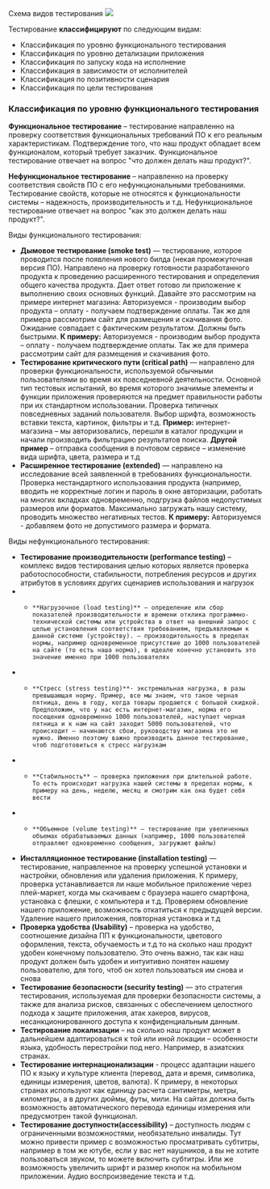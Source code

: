 Схема видов тестирования
![](https://ucarecdn.com/1f5b4c9c-cb29-4d20-99d5-f4993e653c63/)

Тестирование **классифицируют** по следующим видам:

* Классификация по уровню функционального тестирования
* Классификация по уровню детализации приложения
* Классификация по запуску кода на исполнение
* Классификация в зависимости от исполнителей
* Классификация по позитивности сценария
* Классификация по цели тестирования

### Классификация по уровню функционального тестирования
 **Функциональное тестирование** – тестирование направленно на проверку соответствия функциональных требований ПО к его реальным характеристикам. Подтверждение того, что наш продукт обладает всем функционалом, который требует заказчик. Функциональное тестирование отвечает на вопрос "что должен делать наш продукт?".

**Нефункциональное тестирование** – направленно на проверку соответствия свойств ПО с его нефункциональными требованиями. Тестирование свойств, которые не относятся к функциональности системы – надежность, производительность и т.д. Нефункциональное тестирование отвечает на вопрос "как это должен делать наш продукт?".

Виды функционального тестирования:

* **Дымовое тестирование (smoke test)** — тестирование, которое проводится после появления нового билда (некая промежуточная версия ПО). Направлено на проверку готовности разработанного продукта к проведению расширенного тестирования и определения общего качества продукта. Дает ответ готово ли приложение к выполнению своих основных функций. Давайте это рассмотрим на примере интернет магазина: Авторизуемся - производим выбор продукта – оплату - получаем подтверждение оплаты. Так же для примера рассмотрим сайт для размещения и скачивания фото. Ожидание совпадает с фактическим результатом. Должны быть быстрыми. **К примеру:** Авторизуемся -  производим выбор продукта – оплату - получаем подтверждение оплаты. Так же для примера рассмотрим сайт для размещения и скачивания фото.
* **Тестирование критического пути (critical path)** — направлено для проверки функциональности, используемой обычными пользователями во время их повседневной деятельности. Основной тип тестовых испытаний, во время которого значимые элементы и функции приложения проверяются на предмет правильности работы при их стандартном использовании. Проверка типичных повседневных заданий пользователя. Выбор шрифта, возможность вставки текста, картинок, фильтры и т.д. **Пример:** интернет-магазина – мы авторизовались, перешли в каталог продукции и начали производить фильтрацию результатов поиска. **Другой пример** – отправка сообщения в почтовом сервисе – изменение вида шрифта, цвета, размера и т.д
* **Расширенное тестирование (extended)** — направлено на исследование всей заявленной в требованиях функциональности. Проверка нестандартного использования продукта (например, вводить не корректные логин и пароль в окне авторизации, работать на многих вкладках одновременно, подгрузка файлов недопустимых размеров или форматов. Максимально загружать нашу систему, проводить множество негативных тестов. **К примеру:** Авторизуемся - добавляем фото не допустимого размера и формата. 

Виды нефункционального тестирования:

* **Тестирование производительности (performance testing)** – комплекс видов тестирования целью которых является проверка работоспособности, стабильности, потребления ресурсов и других атрибутов в условиях других сценариев использования и нагрузок
* *     **Нагрузочное (load testing)** — определение или сбор показателей производительности и времени отклика программно-технической системы или устройства в ответ на внешний запрос с целью установления соответствия требованиям, предъявляемым к данной системе (устройству). – производительность в пределах нормы, например одновременное присутствие до 1000 пользователей на сайте (то есть наша норма), в идеале конечно установить это значение именно при 1000 пользователях
* *     **Стресс (stress testing)**- экстремальная нагрузка, в разы превышающая норму. Пример, все мы знаем, что такое черная пятница, день в году, когда товары продаются с большой скидкой. Предположим, что у нас есть интернет-магазин, норма его посещения одновременно 1000 пользователей, наступает черная пятница и к нам на сайт заходит 5000 пользователей, что происходит – начинаются сбои, руководству магазина это не нужно. Именно поэтому важно производить данное тестирование, чтоб подготовиться к стресс нагрузкам
* *     **Стабильность** – проверка приложения при длительной работе. То есть происходит нагрузка нашей системы в пределах нормы, к примеру на день, неделю, месяц и смотрим как она будет себя вести
* *     **Объемное (volume testing)** – тестирование при увеличенных объемах обрабатываемых данных (например, 1000 пользователей отправляют одновременно сообщения, загружают файлы)

* **Инсталляционное тестирование (installation testing)** — тестирование, направленное на проверку успешной установки и настройки, обновления или удаления приложения. К примеру, проверка устанавливается ли наше мобильное приложение через плей-маркет, когда мы скачиваем с браузера нашего смартфона, установка с флешки, с компьютера и т.д. Проверяем обновление нашего приложение, возможность откатиться к предыдущей версии. Удаление нашего приложения, повторная установка и т.д
* **Проверка удобства (Usability)** – проверка на удобство, соотношение дизайна ПП к функциональности, цветового оформления, текста, обучаемость и т.д то на сколько наш продукт удобен конечному пользователю. Это очень важно, так как наш продукт должен быть удобен и интуитивно понятен нашему пользователю, для того, чтоб он хотел пользоваться им снова и снова
* **Тестирование безопасности (security testing)** — это стратегия тестирования, используемая для проверки безопасности системы, а также для анализа рисков, связанных с обеспечением целостного подхода к защите приложения, атак хакеров, вирусов, несанкционированного доступа к конфиденциальным данным.
* **Тестирование локализации** – на сколько наш продукт может в дальнейшем адаптироваться к той или иной локации – особенности языка, удобность перестройки под него. Например, в азиатских странах.
* **Тестирование интернационализации** - процесс адаптации нашего ПО к языку и культуре клиента (перевод, дата и время, символика, единицы измерения, цветов, валюта). К примеру, в некоторых странах используют как единицу расчета сантиметры, метры, километры, а в других дюймы, футы, мили. На сайтах должна быть возможность автоматического перевода единицы измерения или предусмотрен такой функционал.
* **Тестирование доступности(accessibility)** – доступность людям с ограниченными возможностями, необязательно инвалиды. Тут можно привести пример с возможностью просматривать субтитры, например в том же ютубе, если у вас нет наушников, а вы не хотите пользоваться звуком, то можете включить субтитры. Или же возможность увеличить шрифт и размер кнопок на мобильном приложении. Аудио воспроизведение текста и т.д.














